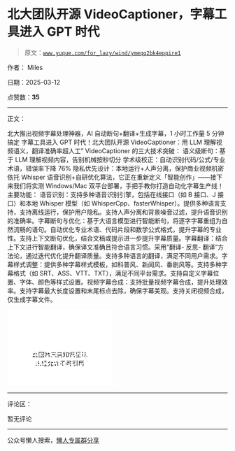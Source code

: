 # 北大团队开源 VideoCaptioner，字幕工具进入 GPT 时代

> 原文：[`www.yuque.com/for_lazy/wind/ymeqq2bk4eppire1`](https://www.yuque.com/for_lazy/wind/ymeqq2bk4eppire1)

作者： Miles

日期：2025-03-12

点赞数：**35**

* * *

正文：

北大推出视频字幕处理神器，AI 自动断句+翻译+生成字幕，1 小时工作量 5 分钟搞定
字幕工具进入 GPT 时代！北大团队开源 VideoCaptioner：用 LLM 理解视频语义，翻译准确率超人工” VideoCaptioner 的三大技术突破：
语义级断句：基于 LLM 理解视频内容，告别机械按秒切分 学术级校正：自动识别代码/公式/专业术语，错误率下降 76%
隐私优先设计：本地运行+人声分离，保护商业视频机密依托 Whisper 语音识别+自研优化算法，它正在重新定义「智能创作」——接下来我们将实测 Windows/Mac 双平台部署，手把手教你打造自动化字幕生产线！
主要功能：
语音识别：支持多种语音识别引擎，包括在线接口（如 B 接口、J 接口）和本地 Whisper 模型（如 WhisperCpp、fasterWhisper）。提供多种语言支持，支持离线运行，保护用户隐私。支持人声分离和背景噪音过滤，提升语音识别的准确率。字幕断句与优化：基于大语言模型进行智能断句，将逐字字幕重组为自然流畅的语句。自动优化专业术语、代码片段和数学公式格式，提升字幕的专业性。支持上下文断句优化，结合文稿或提示进一步提升字幕质量。字幕翻译：结合上下文进行智能翻译，确保译文准确且符合语言习惯。采用“翻译-
反思-
翻译”方法论，通过迭代优化提升翻译质量。支持多种语言的翻译，满足不同用户需求。字幕样式调整：提供多种字幕样式模板，如科普风、新闻风、番剧风等。支持多种字幕格式（如 SRT、ASS、VTT、TXT），满足不同平台需求。支持自定义字幕位置、字体、颜色等样式设置。视频字幕合成：支持批量视频字幕合成，提升处理效率。支持字幕最大长度设置和末尾标点去除，确保字幕美观。支持关闭视频合成，仅生成字幕文件。

![](img/58df2f3cfa1f9470be0ab83609470e23.png "None")

* * *

评论区：

暂无评论

* * *

公众号懒人搜索，[懒人专属群分享](https://lazybook.fun/#/blog/group)